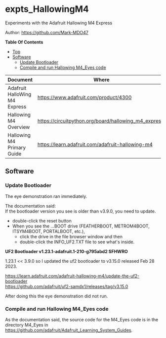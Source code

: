 # expts_HallowingM4
Experiments with the Adafruit Hallowing M4 Express

Author: https://github.com/Mark-MDO47

**Table Of Contents**
* [Top](#expts_hallowingm4 "Top")
* [Software](#software "Software")
  * [Update Bootloader](#update-bootloader "Update Bootloader")
  * [Compile and run Hallowing M4_Eyes code](#compile-and-run-hallowing-m4_eyes-code "Compile and run Hallowing M4_Eyes code")


| Document | Where |
| --- | --- |
| Adafruit HalloWing M4 Express | https://www.adafruit.com/product/4300 |
| Hallowing M4 Overview | https://circuitpython.org/board/hallowing_m4_express/ |
| Hallowing M4 Primary Guide | https://learn.adafruit.com/adafruit-hallowing-m4 |

## Software

### Update Bootloader

The eye demonstration ran immediately.

The documentation said:<br>
If the bootloader version you see is older than v3.9.0, you need to update.
- double-click the reset button
- When you see the ...BOOT drive (FEATHERBOOT, METROM4BOOT, ITSYM4BOOT, PORTALBOOT, etc.),
  - click the drive in the file browser window and then 
  - double-click the INFO_UF2.TXT file to see what's inside.

**UF2 Bootloader v1.23.1-adafruit.1-210-g795abd2 SFHWRO**

1.23.1 << 3.9.0 so I updated the uf2 bootloader to v3.15.0 released Feb 28 2023.

https://learn.adafruit.com/adafruit-hallowing-m4/update-the-uf2-bootloader<br>
https://github.com/adafruit/uf2-samdx1/releases/tag/v3.15.0<br>

After doing this the eye demonstration did not run.

### Compile and run Hallowing M4_Eyes code

As the documentation said, the source code for the M4_Eyes code is in the directory M4_Eyes in https://github.com/adafruit/Adafruit_Learning_System_Guides.


